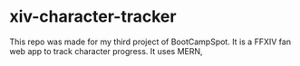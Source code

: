# xiv-character-tracker
This repo was made for my third project of BootCampSpot. It is a FFXIV fan web app to track character progress. It uses MERN,
